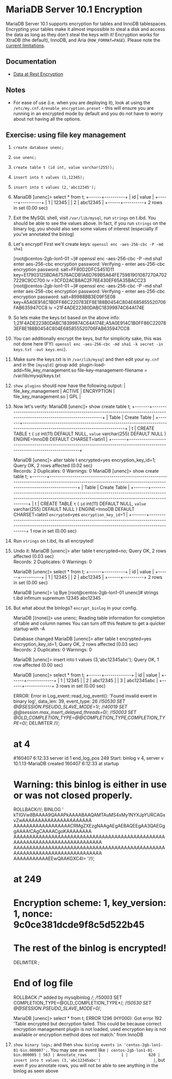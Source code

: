 # MariaDB Server 10.1 Encryption

MariaDB Server 10.1 supports encryption for tables and InnoDB tablespaces. Encrypting your tables make it almost impossible to steal a disk and access the data as long as they don't steal the keys with it! Encryption works for XtraDB (the default), InnoDB, and Aria (`ROW_FORMAT=PAGE`). Please note the [current limitations](https://mariadb.com/kb/en/mariadb/data-at-rest-encryption/#limitations).

## Documentation
* [Data at Rest Encryption](https://mariadb.com/kb/en/mariadb/data-at-rest-encryption)

## Notes
* For ease of use (i.e. when you are deploying it), look at using the `/etc/my.cnf.d/enable_encryption.preset` - this will ensure you are running in an encrypted mode by default and you do not have to worry about not having all the options.

## Exercise: using file key management
1. `create database unenc;`
2. `use unenc;`
3. `create table t (id int, value varchar(255));`
4. `insert into t values (1,12345);`
5. `insert into t values (2,'abc12345');`
6. 
	MariaDB [unenc]> select * from t;
	+------+----------+
	| id   | value    |
	+------+----------+
	|    1 | 12345    |
	|    2 | abc12345 |
	+------+----------+
	2 rows in set (0.00 sec)

7. Exit the MySQL shell, visit `/var/lib/mysql`, run `strings` on t.ibd. You should be able to see the values above. In fact, if you run `strings` on the binary log, you should also see some values of interest (especially if you've annotated the binlog)
8. Let's encrypt! First we'll create keys: `openssl enc -aes-256-cbc -P -md sha1`

	[root@centos-2gb-lon1-01 ~]# openssl enc -aes-256-cbc -P -md sha1
	enter aes-256-cbc encryption password:
	Verifying - enter aes-256-cbc encryption password:
	salt=FF80D2DFC5451D11
	key=E17903125BDA67576ACDB1A6D769B5A64FE75981901087270A7027229C9CC700
	iv =3CFD2ACB8AC2F76E430EF65A35BACC23
	[root@centos-2gb-lon1-01 ~]# openssl enc -aes-256-cbc -P -md sha1
	enter aes-256-cbc encryption password:
	Verifying - enter aes-256-cbc encryption password:
	salt=89988BB3E09F5E08
	key=A5A0E914C1B0FF86C220783EF8E188B0454C804E685855520706FAB635947CC8
	iv =21F4ADE22380DABC18399874C64A174E

9. So lets make the keys.txt based on the above info:
1;21F4ADE22380DABC18399874C64A174E;A5A0E914C1B0FF86C220783EF8E188B0454C804E685855520706FAB635947CC8
10. You can additionally encrypt the keys, but for simplicity sake, this was not done here (FYI: `openssl enc -aes-256-cbc -md sha1 -k secret -in keys.txt -out keys.enc`).
11. Make sure the keys.txt is in `/var/lib/mysql` and then edit your `my.cnf` and in the `[mysqld]` group add:
	plugin-load-add=file_key_management.so
	file-key-management-filename = /var/lib/mysql/keys.txt
12. `show plugins` should now have the following output:
	| file_key_management           | ACTIVE   | ENCRYPTION         | file_key_management.so | GPL     |
13. Now let's verify:
	MariaDB [unenc]> show create table t;
	+-------+----------------------------------------------------------------------------------------------------------------------------+
	| Table | Create Table                                                                                                               |
	+-------+----------------------------------------------------------------------------------------------------------------------------+
	| t     | CREATE TABLE `t` (
	  `id` int(11) DEFAULT NULL,
	  `value` varchar(255) DEFAULT NULL
	) ENGINE=InnoDB DEFAULT CHARSET=latin1 |
	+-------+----------------------------------------------------------------------------------------------------------------------------+

	MariaDB [unenc]> alter table t encrypted=yes encryption_key_id=1;
	Query OK, 2 rows affected (0.02 sec)               
	Records: 2  Duplicates: 0  Warnings: 0
	MariaDB [unenc]> show create table t;
	+-------+------------------------------------------------------------------------------------------------------------------------------------------------------------------+
	| Table | Create Table                                                                                                                                                     |
	+-------+------------------------------------------------------------------------------------------------------------------------------------------------------------------+
	| t     | CREATE TABLE `t` (
	  `id` int(11) DEFAULT NULL,
	  `value` varchar(255) DEFAULT NULL
	) ENGINE=InnoDB DEFAULT CHARSET=latin1 `encrypted`=yes `encryption_key_id`=1 |
	+-------+------------------------------------------------------------------------------------------------------------------------------------------------------------------+
	1 row in set (0.00 sec)
14. Run `strings` on t.ibd, its all encrpyted!
15. Undo it:
	MariaDB [unenc]> alter table t encrypted=no;
	Query OK, 2 rows affected (0.03 sec)               
	Records: 2  Duplicates: 0  Warnings: 0

	MariaDB [unenc]> select * from t;
	+------+----------+
	| id   | value    |
	+------+----------+
	|    1 | 12345    |
	|    2 | abc12345 |
	+------+----------+
	2 rows in set (0.00 sec)

	MariaDB [unenc]> \q
	Bye
	[root@centos-2gb-lon1-01 unenc]# strings t.ibd 
	infimum
	supremum
	12345
	abc12345
16. But what about the binlogs? `encrypt_binlog` in your config.

	MariaDB [(none)]> use unenc;
	Reading table information for completion of table and column names
	You can turn off this feature to get a quicker startup with -A

	Database changed
	MariaDB [unenc]> alter table t encrypted=yes encryption_key_id=1;
	Query OK, 2 rows affected (0.03 sec)               
	Records: 2  Duplicates: 0  Warnings: 0

	MariaDB [unenc]> insert into t values (3,'abc12345abc');
	Query OK, 1 row affected (0.00 sec)

	MariaDB [unenc]> select * from t;
	+------+-------------+
	| id   | value       |
	+------+-------------+
	|    1 | 12345       |
	|    2 | abc12345    |
	|    3 | abc12345abc |
	+------+-------------+
	3 rows in set (0.00 sec)

	ERROR: Error in Log_event::read_log_event(): 'Found invalid event in binary log', data_len: 39, event_type: 26
	/*!50530 SET @@SESSION.PSEUDO_SLAVE_MODE=1*/;
	/*!40019 SET @@session.max_insert_delayed_threads=0*/;
	/*!50003 SET @OLD_COMPLETION_TYPE=@@COMPLETION_TYPE,COMPLETION_TYPE=0*/;
	DELIMITER /*!*/;
	# at 4
	#160407  6:12:33 server id 1  end_log_pos 249   Start: binlog v 4, server v 10.1.13-MariaDB created 160407  6:12:33 at startup
	# Warning: this binlog is either in use or was not closed properly.
	ROLLBACK/*!*/;
	BINLOG '
	kTIGVw8BAAAA9QAAAPkAAAABAAQAMTAuMS4xMy1NYXJpYURCAGxvZwAAAAAAAAAAAAAAAAAAAAAA
	AAAAAAAAAAAAAAAAAACRMgZXEzgNAAgAEgAEBAQEEgAA3QAEGggAAAAICAgCAAAACgoKAAAAAAAA
	AAAAAAAAAAAAAAAAAAAAAAAAAAAAAAAAAAAAAAAAAAAAAAAAAAAAAAAAAAAAAAAAAAAAAAAAAAAA
	AAAAAAAAAAAAAAAAAAAAAAAAAAAAAAAAAAAAAAAAAAAAAAAAAAAAAAAAAAAAAAAAAAAAAAAAAAAA
	AAAAAAAAAAAEEwQAAKGXC4I=
	'/*!*/;
	# at 249
	# Encryption scheme: 1, key_version: 1, nonce: 9c0ce381dcde9f8c5d522b45
	# The rest of the binlog is encrypted!
	DELIMITER ;
	# End of log file
	ROLLBACK /* added by mysqlbinlog */;
	/*!50003 SET COMPLETION_TYPE=@OLD_COMPLETION_TYPE*/;
	/*!50530 SET @@SESSION.PSEUDO_SLAVE_MODE=0*/;

	MariaDB [unenc]> select * from t;
	ERROR 1296 (HY000): Got error 192 'Table encrypted but decryption failed. This could be because correct encryption management plugin is not loaded, used encryption key is not available or encryption method does not match.' from InnoDB
	
17. `show binary logs;` and then `show binlog events in 'centos-2gb-lon1-01-bin.000007';`. You may see an event like `| centos-2gb-lon1-01-bin.000005 | 563 | Annotate_rows     |         1 |         620 | insert into t values (3,'abc12345abc')                       |`, but even if you annotate rows, you will not be able to see anything in the binlog as seen above